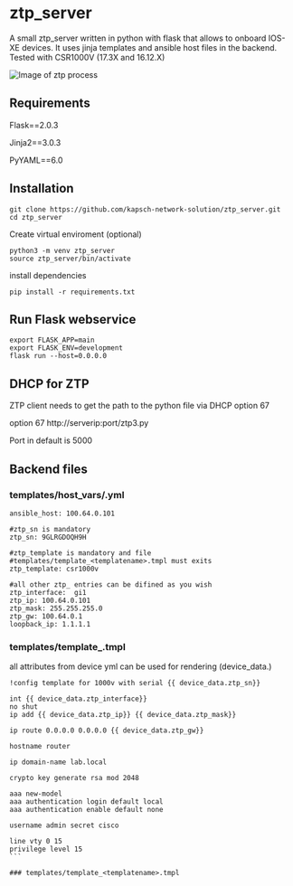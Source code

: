 # ztp_server

A small ztp_server written in python with flask that allows to onboard IOS-XE devices. It uses jinja templates and ansible host files in the backend.
Tested with CSR1000V (17.3X and 16.12.X)

![Image of ztp process](https://i.ibb.co/hmJgyCk/ztp-server.png)



## Requirements
Flask==2.0.3

Jinja2==3.0.3

PyYAML==6.0

## Installation

``` 
git clone https://github.com/kapsch-network-solution/ztp_server.git
cd ztp_server
```

Create virtual enviroment (optional)

``` 
python3 -m venv ztp_server
source ztp_server/bin/activate
```

install dependencies

```
pip install -r requirements.txt 
```


## Run Flask webservice

```
export FLASK_APP=main
export FLASK_ENV=development
flask run --host=0.0.0.0
```

## DHCP for ZTP

ZTP client needs to get the path to the python file via DHCP option 67

option 67 http://serverip:port/ztp3.py

Port in default is 5000

## Backend files

### templates/host_vars/<devicename>.yml

```
ansible_host: 100.64.0.101
  
#ztp_sn is mandatory
ztp_sn: 9GLRGDOQH9H
  
#ztp_template is mandatory and file 
#templates/template_<templatename>.tmpl must exits
ztp_template: csr1000v
  
#all other ztp_ entries can be difined as you wish
ztp_interface:  gi1
ztp_ip: 100.64.0.101
ztp_mask: 255.255.255.0
ztp_gw: 100.64.0.1
loopback_ip: 1.1.1.1
```

### templates/template_<templatename>.tmpl

all attributes from device yml can be used for rendering (device_data.<attributename>) 
````
!config template for 1000v with serial {{ device_data.ztp_sn}}

int {{ device_data.ztp_interface}}
no shut
ip add {{ device_data.ztp_ip}} {{ device_data.ztp_mask}}

ip route 0.0.0.0 0.0.0.0 {{ device_data.ztp_gw}}

hostname router

ip domain-name lab.local

crypto key generate rsa mod 2048

aaa new-model
aaa authentication login default local
aaa authentication enable default none

username admin secret cisco

line vty 0 15
privilege level 15
```

### templates/template_<templatename>.tmpl
 
